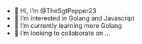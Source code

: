- 👋 Hi, I’m @TheSgtPepper23
- 👀 I’m interested in Golang and Javascript
- 🌱 I’m currently learning more Golang
- 💞️ I’m looking to collaborate on ...

<!---
TheSgtPepper23/TheSgtPepper23 is a ✨ special ✨ repository because its `README.md` (this file) appears on your GitHub profile.
You can click the Preview link to take a look at your changes.
--->
